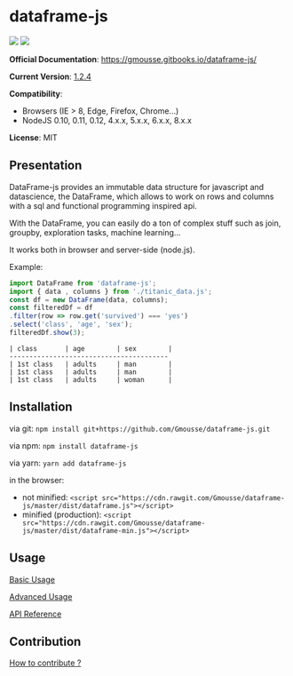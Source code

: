 # dataframe-js

![](https://travis-ci.org/Gmousse/dataframe-js.svg?branch=develop)
![](https://coveralls.io/repos/github/Gmousse/dataframe-js/badge.svg?branch=master)

**Official Documentation**: <https://gmousse.gitbooks.io/dataframe-js/>

**Current Version**: [1.2.4](https://gmousse.gitbooks.io/dataframe-js/content/CHANGELOG.html)

**Compatibility**:
- Browsers (IE > 8, Edge, Firefox, Chrome...)
- NodeJS 0.10, 0.11, 0.12, 4.x.x, 5.x.x, 6.x.x, 8.x.x

**License**: MIT

## Presentation

DataFrame-js provides an immutable data structure for javascript and datascience, the DataFrame, which allows to work on rows and columns with a sql and functional programming inspired api.

With the DataFrame, you can easily do a ton of complex stuff such as join, groupby, exploration tasks, machine learning...

It works both in browser and server-side (node.js).

Example:
````javascript
import DataFrame from 'dataframe-js';
import { data , columns } from './titanic_data.js';
const df = new DataFrame(data, columns);
const filteredDf = df
.filter(row => row.get('survived') === 'yes')
.select('class', 'age', 'sex');
filteredDf.show(3);
````

````
| class       | age        | sex        |
----------------------------------------
| 1st class   | adults     | man        |
| 1st class   | adults     | man        |
| 1st class   | adults     | woman      |
````

## Installation
via git: `npm install git+https://github.com/Gmousse/dataframe-js.git`

via npm: `npm install dataframe-js`

via yarn: `yarn add dataframe-js`

in the browser:
  * not minified: `<script src="https://cdn.rawgit.com/Gmousse/dataframe-js/master/dist/dataframe.js"></script>`
  * minified (production): `<script src="https://cdn.rawgit.com/Gmousse/dataframe-js/master/dist/dataframe-min.js"></script>`

## Usage

[Basic Usage](https://gmousse.gitbooks.io/dataframe-js/content/doc/BASIC_USAGE.html)

[Advanced Usage](https://gmousse.gitbooks.io/dataframe-js/content/doc/ADVANCED_USAGE.html)

[API Reference](https://gmousse.gitbooks.io/dataframe-js/content/doc/api/dataframe.html)

## Contribution

[How to contribute ?](https://gmousse.gitbooks.io/dataframe-js/content/CONTRIBUTING.html)
